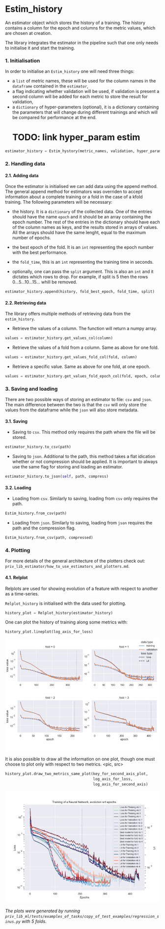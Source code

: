 # Estim_history

An estimator object which stores the history of a training. The history contains a column for the epoch and columns for
the metric values, which are chosen at creation.

The library integrates the estimator in the pipeline such that one only needs to initialise it and start the training.

### 1. Initialisation

In order to initialise an `Estim_history` one will need three things:

- a `list` of metric names, these will be used for the column names in the `dataframe` contained in the `estimator`,
- a flag indicating whether validation will be used, if validation is present a second column will be added for each
  metric to store the result for validation,
- a `dictionary` of hyper-parameters (optional), it is a dictionary containing the parameters that will change during
  different trainings and which will be compared for performance at the end.
  # TODO: link hyper_param estim

```python
estimator_history = Estim_hystory(metric_names, validation, hyper_params)
```

### 2. Handling data

#### 2.1. Adding data

Once the estimator is initialised we can add data using the append method. The general append method for estimators was
overriden to accept information about a complete training or a fold in the case of a kfold training. The following
parameters will be necessary:

- the history. It is a `dictionary` of the collected data. One of the entries should have the name `epoch`
  and it should be an array containing the epoch number. The rest of the entries in the dictionary should have each of
  the column names as keys, and the results stored in arrays of values. All the arrays should have the same lenght,
  equal to the maximum number of epochs.

- the best epoch of the fold. It is an `int` representing the epoch number with the best performance.
- the `fold_time`, this is an `int` representing the training time in seconds.
- optionally, one can pass the `split` argument. This is also an `int` and it dictates which rows to drop. For example,
  if split is 5 then the rows 0...5...10...15... whill be removed.

```python
estimator_history.append(history, fold_best_epoch, fold_time, split)
```

#### 2.2. Retrieving data

The library offers multiple methods of retrieving data from the `estim_history`.

- Retrieve the values of a column. The function will return a numpy array.

```python
values = estimator_history.get_values_col(column)
```

- Retrieve the values of a fold from a column. Same as above for one fold.

```python
values = estimator_history.get_values_fold_col(fold, column)
```

- Retrieve a specific value. Same as above for one fold, at one epoch.

```python
values = estimator_history.get_values_fold_epoch_col(fold, epoch, column)
```

### 3. Saving and loading

There are two possible ways of storing an estimator to file: `csv` and `json`. The main difference between the two is
that the `csv` will only store the values from the dataframe while the `json` will also store metadata.

#### 3.1. Saving

- Saving to `csv`. This method only requires the path where the file will be stored.

```python
estimator_history.to_csv(path)
```

- Saving to `json`. Additional to the path, this method takes a flat idication whether or not compression should be
  applied. It is important to always use the same flag for storing and loading an estimator.

```python
estimator_history.to_json(self, path, compress)
```

#### 3.2. Loading

- Loading from `csv`. Similarly to saving, loading from `csv` only requires the path.

```python
Estim_history.from_csv(path)
```

- Loading from `json`. Similarly to saving, loading from `json` requires the path and the compression flag.

```python
Estim_history.from_csv(path, compressed)
```

### 4. Plotting

For more details of the general architecture of the plotters check out: `priv_lib_estimator/how_to_use_estimators_and_plotters.md`.

#### 4.1. Relplot 
Relplots are used for showing evolution of a feature with respect to another as a time-series.

`Relplot_history` is initialised with the data used for plotting.

```python
history_plot = Relplot_history(estimator_history)
```

One can plot the history of training along some metrics with: 

```python
history_plot.lineplot(log_axis_for_loss)
```
![alt text](Tutorial_estim_history_sin_lineplot.png?raw=true "Title")

It is also possible to draw all the information on one plot, though one must choose to plot only with respect to two metrics.
<pic, src>

```python
history_plot.draw_two_metrics_same_plot(key_for_second_axis_plot,
                                        log_axis_for_loss,
                                        log_axis_for_second_axis)
```
![alt text](Tutorial_estim_history_sin_two_metrics_same_plot.png?raw=true "Title")

*The plots were generated by running `priv_lib_ml/tests/examples_of_tasks/copy_of_test_examples/regression_sinus.py` with 5 folds*.


